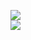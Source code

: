 [![](https://img.shields.io/badge/Made%20With-Github%20Spray-lightgrey.svg?style=for-the-badge&logo=github)](https://github.com/Annihil/github-spray#5863)  
[![](https://i.imgur.com/2DrTn0Z.gif)](https://github.com/Annihil/github-spray)